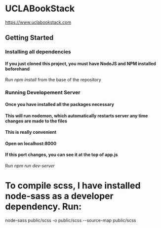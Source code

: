 
# UCLABookStack
https://www.uclabookstack.com



## Getting Started

### Installing all dependencies
#### If you just cloned this project, you must have NodeJS and NPM installed beforehand

Run _npm install_ from the base of the repository


### Running Developement Server
#### Once you have installed all the packages necessary
#### This will run nodemon, which automatically restarts server any time changes are made to the files
#### This is really convenient
#### Open on localhost:8000
#### If this port changes, you can see it at the top of app.js

Run _npm run dev-server_

# To compile scss, I have installed node-sass as a developer dependency. Run:

node-sass public/scss -o public/scss --source-map public/scss




